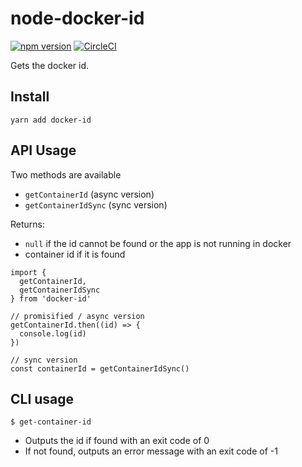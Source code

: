 # node-docker-id

[![npm version](https://badge.fury.io/js/docker-id.svg)](https://badge.fury.io/js/docker-id) [![CircleCI](https://circleci.com/gh/theogravity/node-docker-id.svg?style=svg)](https://circleci.com/gh/theogravity/node-docker-id)

Gets the docker id.

## Install

`yarn add docker-id`

## API Usage

Two methods are available

- `getContainerId` (async version)
- `getContainerIdSync` (sync version)

Returns:

- `null` if the id cannot be found or the app is not running in docker
- container id if it is found

```
import {
  getContainerId,
  getContainerIdSync
} from 'docker-id'

// promisified / async version
getContainerId.then((id) => {
  console.log(id)
})

// sync version
const containerId = getContainerIdSync()
```

## CLI usage

`$ get-container-id`

- Outputs the id if found with an exit code of 0
- If not found, outputs an error message with an exit code of -1
